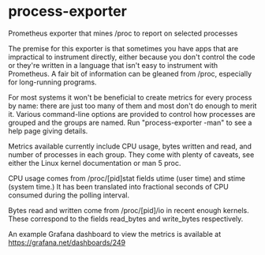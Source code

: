 # process-exporter
Prometheus exporter that mines /proc to report on selected processes 

The premise for this exporter is that sometimes you have apps that are
impractical to instrument directly, either because you don't control the code
or they're written in a language that isn't easy to instrument with Prometheus.
A fair bit of information can be gleaned from /proc, especially for
long-running programs.

For most systems it won't be beneficial to create metrics for every process by
name: there are just too many of them and most don't do enough to merit it.
Various command-line options are provided to control how processes are grouped
and the groups are named.  Run "process-exporter -man" to see a help page
giving details.

Metrics available currently include CPU usage, bytes written and read, and
number of processes in each group.  They come with plenty of caveats, see
either the Linux kernel documentation or man 5 proc.

CPU usage comes from /proc/[pid]stat fields utime (user time) and stime (system
time.)  It has been translated into fractional seconds of CPU consumed during
the polling interval.

Bytes read and written come from /proc/[pid]/io in recent enough kernels.
These correspond to the fields read_bytes and write_bytes respectively.

An example Grafana dashboard to view the metrics is available at https://grafana.net/dashboards/249

